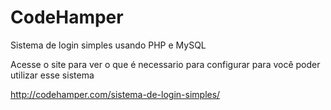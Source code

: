 # CodeHamper
Sistema de login simples usando PHP e MySQL

Acesse o site para ver o que é necessario para configurar para você poder utilizar esse sistema

http://codehamper.com/sistema-de-login-simples/
